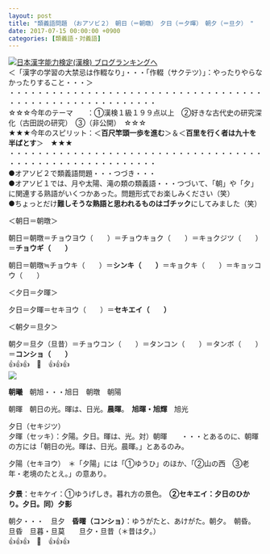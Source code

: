 ```yaml
---
layout: post
title: "類義語問題　（おアソビ２）　朝日（＝朝暾）　夕日（＝夕暉）　朝夕（＝旦夕）　"
date: 2017-07-15 00:00:00 +0900
categories: [類義語・対義語]
---
```


[![](/syuusyuu9701/assets/images/類義語問題-（おアソビ２）-朝日（＝朝暾）-夕日（＝夕暉）-朝夕（＝旦夕）--br_c_3028_1.gif)](http://blog.with2.net/link.php?1659096:3028 "日本漢字能力検定(漢検) ブログランキングへ")[日本漢字能力検定(漢検) ブログランキングへ](http://blog.with2.net/link.php?1659096:3028)  
＜「漢字の学習の大禁忌は作輟なり」・・・「作輟（サクテツ）」：やったりやらなかったりすること・・・＞  
・・・・・・・・・・・・・・・・・・・・・・・・・・・・・・・・・・・・・・・・・・・・・・・・・・・・・・・・・  
☆☆☆今年のテーマ　　：①漢検１級１９９点以上　②好きな古代史の研究深化（古田説の研究）　③（非公開）　☆☆☆　　  
★★★今年のスピリット：＜**百尺竿頭一歩を進む**＞＆＜**百里を行く者は九十を半ばとす**＞　★★★  
・・・・・・・・・・・・・・・・・・・・・・・・・・・・・・・・・・・・・・・・・・・・・・・・・・・・・・・・・  
●オアソビ２で類義語問題・・・つづき・・・  
●オアソビ１では、月や太陽、滝の類の類義語・・・つづいて、「朝」や「夕」に関連する熟語がいくつかあった。問題形式でお楽しみください（笑）  
●ちょっとだけ**難しそうな熟語と思われるものはゴチック**にしてみました（笑）  
  
＜朝日＝朝暾＞  
  
朝日＝朝暾＝チョウヨウ（　　）＝チョウキョク（　　）＝キョクジツ（　　）＝**チョウギ（　　）**  
  
朝日＝朝暾≒チョウキ（　　）＝**シンキ（　　）**＝キョクキ（　　）＝キョッコウ（　　）  
  
＜夕日＝夕暉＞  
  
夕日＝夕暉＝セキヨウ（　　）＝**セキエイ（　　）**  
  
＜朝夕＝旦夕＞  
  
朝夕＝旦夕（旦昔）＝チョウコン（　　）＝タンコン（　　）＝タンボ（　　）＝**コンショ（　　）**  
👍👍👍　🐔　👍👍👍  
![](/syuusyuu9701/assets/images/類義語問題-（おアソビ２）-朝日（＝朝暾）-夕日（＝夕暉）-朝夕（＝旦夕）--b01efcd15de5e7f0bb64fb1e9f7f6a33.png)  
  
**朝曦**　朝旭・・・旭日　朝暾　朝陽  
  
朝暉　朝日の光。暉は、日光。**晨暉**。　**旭暉・旭輝**　旭光  
  
  
夕日（セキジツ）  
夕暉（セッキ）：夕陽。夕日。暉は、光。対）朝暉　　・・・とあるのに、朝暉の方には「朝日の光。暉は、日光。晨暉。」とあるのみ。  
  
夕陽（セキヨウ）　＊「夕陽」には「①ゆうひ」のほか、「②山の西　③老年・老境のたとえ。」の意あり。  
　　  
**夕景**：セキケイ：①ゆうげしき。暮れ方の景色。　**②セキエイ：夕日のひかり。夕日。同）夕影**  
  
朝夕・・・　旦夕　**昏曙（コンショ）**：ゆうがたと、あけがた。朝夕。　朝昏。　旦昏　旦暮・旦莫　　旦夕・旦昔（＊昔は夕。）  
👍👍👍　🐔　👍👍👍